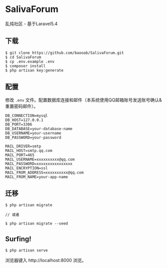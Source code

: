 # SalivaForum

乱炖社区 - 基于Laravel5.4

## 下载

```
$ git clone https://github.com/baooab/SalivaForum.git
$ cd SalivaForum
$ cp .env.example .env
$ composer install
$ php artisan key:generate
```

## 配置

修改 `.env` 文件。配置数据库连接和邮件（本系统使用QQ邮箱账号发送账号确认&重置密码邮件）。

```
DB_CONNECTION=mysql
DB_HOST=127.0.0.1
DB_PORT=3306
DB_DATABASE=your-database-name
DB_USERNAME=your-username
DB_PASSWORD=your-password

MAIL_DRIVER=smtp
MAIL_HOST=smtp.qq.com
MAIL_PORT=465
MAIL_USERNAME=xxxxxxxxxx@qq.com
MAIL_PASSWORD=xxxxxxxxxxxxxxxx
MAIL_ENCRYPTION=ssl
MAIL_FROM_ADDRESS=xxxxxxxxxx@qq.com
MAIL_FROM_NAME=your-app-name
```

## 迁移

```
$ php artisan migrate

// 或者

$ php artisan migrate --seed
```

## Surfing!

```
$ php artisan serve
```

浏览器键入 http://localhost:8000 浏览。
